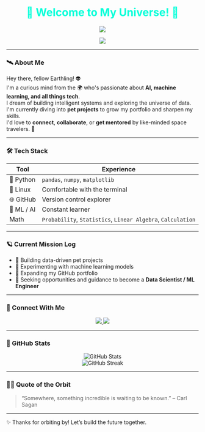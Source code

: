 <h1 align="center" style="color: #00ffd9;">
  🚀 Welcome to My Universe! 🌌
</h1>

<p align="center">
  <img src="https://readme-typing-svg.herokuapp.com?font=Fira+Code&duration=3000&color=00FFD9&center=true&vCenter=true&lines=Passionate+about+AI+%26+Technology;How+to+organize+data?;Space+is+so+interesting" />
</p>

<p align="center">
  <img src="https://www.icegif.com/wp-content/uploads/2023/04/icegif-765.gif" />
</p>

---

### 🛰️ About Me

Hey there, fellow Earthling! 👽  
I'm a curious mind from the 🌍 who's passionate about **AI, machine learning, and all things tech**.  
I dream of building intelligent systems and exploring the universe of data.  
I'm currently diving into **pet projects** to grow my portfolio and sharpen my skills.  
I'd love to **connect**, **collaborate**, or **get mentored** by like-minded space travelers. 🌠

---

### 🛠️ Tech Stack

| Tool | Experience |
|------|------------|
| 🐍 Python | `pandas`, `numpy`, `matplotlib` |
| 🐧 Linux | Comfortable with the terminal |
| 🌐 GitHub | Version control explorer |
| 🧠 ML / AI | Constant learner |
| Math | `Probability`, `Statistics`, `Linear Algebra`, `Calculation` |

---

### 🪐 Current Mission Log

- 🌟 Building data-driven pet projects
- 🧪 Experimenting with machine learning models
- 🚧 Expanding my GitHub portfolio
- 🤝 Seeking opportunities and guidance to become a **Data Scientist / ML Engineer**

---

### 🌌 Connect With Me

<p align="center">
  <a href="mailto:ryzhenkonikita6@gmail.com">
    <img src="https://img.shields.io/badge/Email-darkred?style=for-the-badge&logo=gmail&logoColor=white" />
  </a>
  <a href="https://www.linkedin.com/in/nikita-ryzhenko-206944360/">
    <img src="https://img.shields.io/badge/LinkedIn-darkblue?style=for-the-badge&logo=linkedin&logoColor=white" />
  </a>
</p>

---

### 🌠 GitHub Stats

<p align="center">
  <img src="https://github-readme-stats.vercel.app/api?username=nykfer&show_icons=true&theme=tokyonight" alt="GitHub Stats" />
  <br/>
  <img src="https://github-readme-streak-stats.herokuapp.com/?user=nykfer&theme=tokyonight" alt="GitHub Streak" />
</p>

---

### 👨‍🚀 Quote of the Orbit

> “Somewhere, something incredible is waiting to be known.” – Carl Sagan

---

✨ Thanks for orbiting by! Let’s build the future together.

